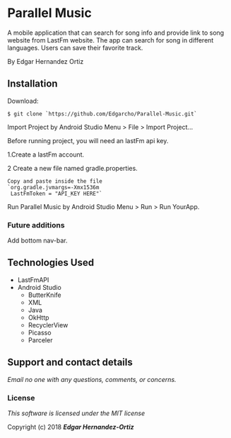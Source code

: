 # Parallel Music

A mobile application that can search for song info and provide link to song website from LastFm website. The app can search for song in different languages. Users can save their favorite track.


By Edgar Hernandez Ortiz

## Installation

Download:

    $ git clone `https://github.com/Edgarcho/Parallel-Music.git`

Import Project by Android Studio Menu > File > Import Project...

Before running project, you will need an lastFm api key.

1.Create a lastFm account.

2 Create a new file named gradle.properties.

    Copy and paste inside the file  
    `org.gradle.jvmargs=-Xmx1536m   
     LastFmToken = "API_KEY HERE"`


Run Parallel Music by Android Studio Menu > Run > Run YourApp.

### Future additions
Add bottom nav-bar.

## Technologies Used
  * LastFmAPI
  * Android Studio
    * ButterKnife
    * XML
    * Java
    * OkHttp
    * RecyclerView
    * Picasso
    * Parceler

## Support and contact details

_Email no one with any questions, comments, or concerns._

### License

*This software is licensed under the MIT license*

Copyright (c) 2018 **_Edgar Hernandez-Ortiz_**
